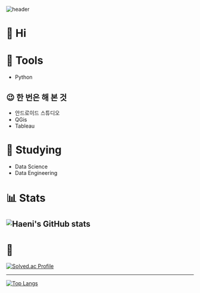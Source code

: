 ![header](https://capsule-render.vercel.app/api?type=slice&color=auto&height=300&section=header&text=Haeni%20Kim&fontSize=80)

# :raised_hands: Hi

# :hammer: Tools
* Python
## :wink: 한 번은 해 본 것
* 안드로이드 스튜디오
* QGis
* Tableau
  
# :notebook_with_decorative_cover: Studying
* Data Science
* Data Engineering

# :bar_chart: Stats
![Haeni's GitHub stats](https://github-readme-stats.vercel.app/api?username=haeniKim&theme=buefy&show_icons=true)
---
# :seedling: 
[![Solved.ac Profile](http://mazassumnida.wtf/api/v2/generate_badge?boj=ds18hn)](https://solved.ac/ds18hn/)

---
[![Top Langs](https://github-readme-stats.vercel.app/api/top-langs/?username=haeniKim&layout=compact)](https://github.com/haeniKim/github-readme-stats)
